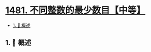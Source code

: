 # [1481. 不同整数的最少数目【中等】](https://github.com/tnotesjs/TNotes.leetcode/tree/main/notes/1481.%20%E4%B8%8D%E5%90%8C%E6%95%B4%E6%95%B0%E7%9A%84%E6%9C%80%E5%B0%91%E6%95%B0%E7%9B%AE%E3%80%90%E4%B8%AD%E7%AD%89%E3%80%91)

<!-- region:toc -->

- [1. 📝 概述](#1--概述)

<!-- endregion:toc -->

## 1. 📝 概述
